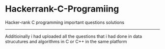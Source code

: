 # Hackerrank-C-Programiing
Hacker-rank C programming important questions solutions

********************************************************
Additioinally i had uploaded all the questions that i had done in data strucutures and algorithms in C or C++ in the same platform 
